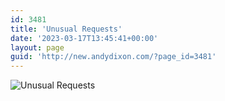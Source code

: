 ```yaml
---
id: 3481
title: 'Unusual Requests'
date: '2023-03-17T13:45:41+00:00'
layout: page
guid: 'http://new.andydixon.com/?page_id=3481'
---
```


![Unusual Requests](https://i0.wp.com/assets.g8x2.ldn.idrivee2-23.com/posters/Unusual%20Requests%2001.jpg?w=1200&ssl=1 "Unusual Requests")